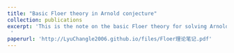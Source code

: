 ```yaml
---
title: "Basic Floer theory in Arnold conjecture"
collection: publications
excerpt: 'This is the note on the basic Floer theory for solving Arnold conjecture(monotone case). I followed the paper ***Elliptic Methods in Symplectic Geometry*** by **McDuff**. Most details about analysis are covered. One may consult the original papers of Floer for more.
 '
paperurl: 'http://LyuChangle2006.github.io/files/Floer理论笔记.pdf'
---
```

